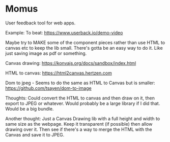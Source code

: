 # Momus
User feedback tool for web apps.


Example:
To beat: https://www.userback.io/demo-video

Maybe try to MAKE some of the component pieces rather than use HTML to canvas etc to keep the lib small.  There's gotta be an easy way to do it. Like just saving image as pdf or something.

Canvas drawing: https://konvajs.org/docs/sandbox/index.html

HTML to canvas: https://html2canvas.hertzen.com 

Dom to jpeg - Seems to do the same as HTML to Canvas but is smaller: https://github.com/tsayen/dom-to-image

Thoughts: Could convert the HTML to canvas and then draw on it, then export to JPEG or whatever.  Would probably be a large library if I did that.  Would be a big bundle.  


Another thought:  Just a Canvas Drawing lib with a full height and width to same size as the webpage.  Keep it transparent (if possible) then allow drawing over it.  Then see if there's a way to merge the HTML with the Canvas and save it to JPEG.
